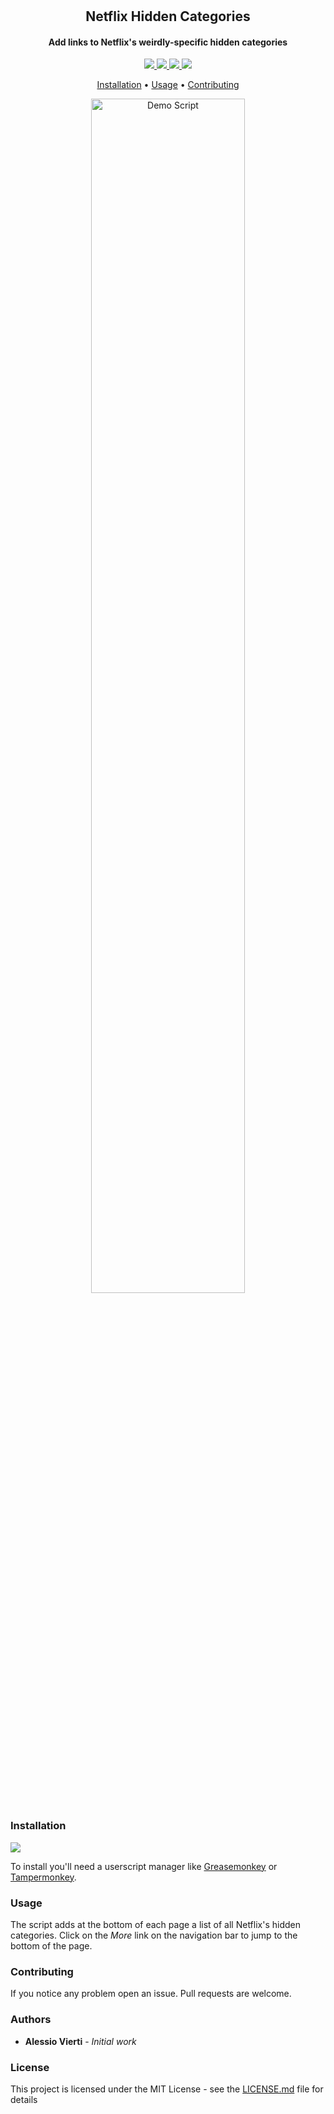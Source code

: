 <h1 align="center">
	<h2 align="center">Netflix Hidden Categories</h2>
</h1>

<h4 align="center">Add links to Netflix's weirdly-specific hidden categories</h4>

<p align="center">
	<a href="https://github.com/alessiovierti/netflix-hidden-categories/releases">
		<img src="https://img.shields.io/github/release/alessiovierti/netflix-hidden-categories.svg">
	</a>
  <a href="https://tampermonkey.net">
		<img src="https://img.shields.io/badge/userscript-tampermonkey-success.svg">
	</a>
  <a href="https://www.greasespot.net">
		<img src="https://img.shields.io/badge/userscript-greasemonkey-success.svg">
	</a>
	<a href="LICENSE.md">
		<img src="https://img.shields.io/badge/license-MIT-blue.svg">
	</a>
</p>

<p align="center">
	<a href="#installation">Installation</a> •
	<a href="#usage">Usage</a> •
	<a href="#contributing">Contributing</a>
</p>

<p align="center">
	<img src="https://i.imgur.com/OYJTK43.gif" alt="Demo Script" width="70%">
</p>

### Installation

<a href="https://github.com/alessiovierti/netflix-hidden-categories/releases/latest/download/netflix-hidden-categories.user.js">
  <img src="https://img.shields.io/badge/install-script-success.svg">
</a>

To install you'll need a userscript manager like [Greasemonkey](https://www.greasespot.net) or [Tampermonkey](https://tampermonkey.net).

### Usage

The script adds at the bottom of each page a list of all Netflix's hidden categories. Click on the *More* link on the navigation bar to jump to the bottom of the page.

### Contributing

If you notice any problem open an issue. Pull requests are welcome.

### Authors

* **Alessio Vierti** - *Initial work*

### License

This project is licensed under the MIT License - see the [LICENSE.md](LICENSE.md) file for details

